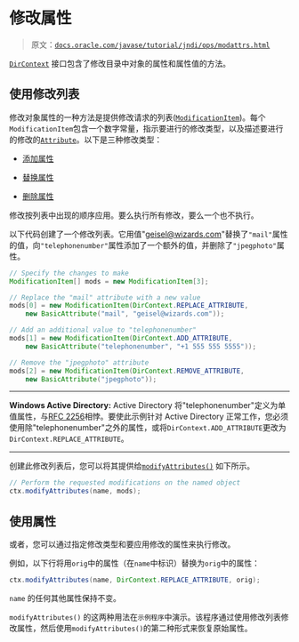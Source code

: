 # 修改属性

> 原文：[`docs.oracle.com/javase/tutorial/jndi/ops/modattrs.html`](https://docs.oracle.com/javase/tutorial/jndi/ops/modattrs.html)

[`DirContext`](https://docs.oracle.com/javase/8/docs/api/javax/naming/directory/DirContext.html) 接口包含了修改目录中对象的属性和属性值的方法。

## 使用修改列表

修改对象属性的一种方法是提供修改请求的列表([`ModificationItem`](https://docs.oracle.com/javase/8/docs/api/javax/naming/directory/ModificationItem.html))。每个`ModificationItem`包含一个数字常量，指示要进行的修改类型，以及描述要进行的修改的[`Attribute`](https://docs.oracle.com/javase/8/docs/api/javax/naming/directory/Attribute.html)。以下是三种修改类型：

+   [添加属性](https://docs.oracle.com/javase/8/docs/api/javax/naming/directory/DirContext.html#ADD_ATTRIBUTE)

+   [替换属性](https://docs.oracle.com/javase/8/docs/api/javax/naming/directory/DirContext.html#REPLACE_ATTRIBUTE)

+   [删除属性](https://docs.oracle.com/javase/8/docs/api/javax/naming/directory/DirContext.html#REMOVE_ATTRIBUTE)

修改按列表中出现的顺序应用。要么执行所有修改，要么一个也不执行。

以下代码创建了一个修改列表。它用值"geisel@wizards.com"替换了`"mail"`属性的值，向`"telephonenumber"`属性添加了一个额外的值，并删除了`"jpegphoto"`属性。

```java
// Specify the changes to make
ModificationItem[] mods = new ModificationItem[3];

// Replace the "mail" attribute with a new value
mods[0] = new ModificationItem(DirContext.REPLACE_ATTRIBUTE,
    new BasicAttribute("mail", "geisel@wizards.com"));

// Add an additional value to "telephonenumber"
mods[1] = new ModificationItem(DirContext.ADD_ATTRIBUTE,
    new BasicAttribute("telephonenumber", "+1 555 555 5555"));

// Remove the "jpegphoto" attribute
mods[2] = new ModificationItem(DirContext.REMOVE_ATTRIBUTE,
    new BasicAttribute("jpegphoto"));

```

* * *

**Windows Active Directory:** Active Directory 将"telephonenumber"定义为单值属性，与[RFC 2256](http://www.ietf.org/rfc/rfc2256.txt)相悖。要使此示例针对 Active Directory 正常工作，您必须使用除"telephonenumber"之外的属性，或将`DirContext.ADD_ATTRIBUTE`更改为`DirContext.REPLACE_ATTRIBUTE`。

* * *

创建此修改列表后，您可以将其提供给[`modifyAttributes()`](https://docs.oracle.com/javase/8/docs/api/javax/naming/directory/DirContext.html#modifyAttributes-javax.naming.Name-javax.naming.directory.ModificationItem:A-) 如下所示。

```java
// Perform the requested modifications on the named object
ctx.modifyAttributes(name, mods);

```

## 使用属性

或者，您可以通过指定修改类型和要应用修改的属性来执行修改。

例如，以下行将用`orig`中的属性（在`name`中标识）替换为`orig`中的属性：

```java
ctx.modifyAttributes(name, DirContext.REPLACE_ATTRIBUTE, orig);

```

`name` 的任何其他属性保持不变。

`modifyAttributes()` 的这两种用法在`示例程序`中演示。该程序通过使用修改列表修改属性，然后使用`modifyAttributes()`的第二种形式来恢复原始属性。
